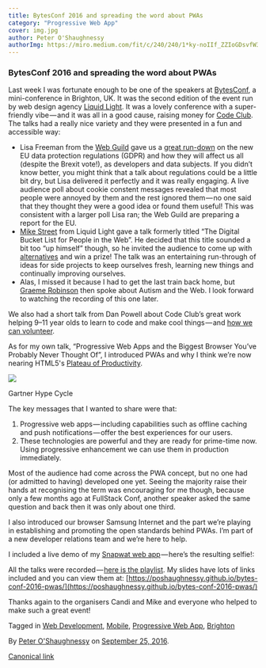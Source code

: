 ```yaml
---
title: BytesConf 2016 and spreading the word about PWAs
category: "Progressive Web App"
cover: img.jpg
author: Peter O'Shaughnessy
authorImg: https://miro.medium.com/fit/c/240/240/1*ky-noIIf_ZZIoGDsvfW3AA.jpeg
---
```


### BytesConf 2016 and spreading the word about PWAs

Last week I was fortunate enough to be one of the speakers at [BytesConf](http://www.bytesconf.co.uk/), a mini-conference in Brighton, UK. It was the second edition of the event run by web design agency [Liquid Light](https://www.liquidlight.co.uk/). It was a lovely conference with a super-friendly vibe — and it was all in a good cause, raising money for [Code Club](https://www.codeclub.org.uk/). The talks had a really nice variety and they were presented in a fun and accessible way:

*   Lisa Freeman from the [Web Guild](http://www.thewebguild.org/) gave us a [great run-down](https://www.thewebguild.org/news/regulation-and-privacy-what-might-be-coming) on the new EU data protection regulations (GDPR) and how they will affect us all (despite the Brexit vote!), as developers and data subjects. If you didn’t know better, you might think that a talk about regulations could be a little bit dry, but Lisa delivered it perfectly and it was really engaging. A live audience poll about cookie constent messages revealed that most people were annoyed by them and the rest ignored them — no one said that they thought they were a good idea or found them useful! This was consistent with a larger poll Lisa ran; the Web Guild are preparing a report for the EU.
*   [Mike Street](https://twitter.com/mikestreety) from Liquid Light gave a talk formerly titled “The Digital Bucket List for People in the Web”. He decided that this title sounded a bit too “up himself” though, so he invited the audience to come up with [alternatives](https://twitter.com/hashtag/mikeswankytalktitle?src=hash) and win a prize! The talk was an entertaining run-through of ideas for side projects to keep ourselves fresh, learning new things and continually improving ourselves.
*   Alas, I missed it because I had to get the last train back home, but [Graeme Robinson](https://twitter.com/grobiwebdesign) then spoke about Autism and the Web. I look forward to watching the recording of this one later.

We also had a short talk from Dan Powell about Code Club’s great work helping 9–11 year olds to learn to code and make cool things — and [how we can volunteer](https://www.codeclub.org.uk/start-a-club/volunteers).

As for my own talk, “Progressive Web Apps and the Biggest Browser You’ve Probably Never Thought Of”, I introduced PWAs and why I think we’re now nearing HTML5's [Plateau of Productivity](https://en.wikipedia.org/wiki/Hype_cycle#Five_phases).

![](https://cdn-images-1.medium.com/max/800/1*Z0w3jDJg7oVTRwmmEYTBpw.png)

Gartner Hype Cycle

The key messages that I wanted to share were that:

1.  Progressive web apps — including capabilities such as offline caching and push notifications — offer the best experiences for our users.
2.  These technologies are powerful and they are ready for prime-time now. Using progressive enhancement we can use them in production immediately.

Most of the audience had come across the PWA concept, but no one had (or admitted to having) developed one yet. Seeing the majority raise their hands at recognising the term was encouraging for me though, because only a few months ago at FullStack Conf, another speaker asked the same question and back then it was only about one third.

I also introduced our browser Samsung Internet and the part we’re playing in establishing and promoting the open standards behind PWAs. I’m part of a new developer relations team and we’re here to help.

I included a live demo of my [Snapwat web app](https://medium.com/samsung-internet-dev/things-i-learned-making-a-progressive-web-app-for-super-selfies-49e76d154e4f) — here’s the resulting selfie!:

All the talks were recorded — [here is the playlist](https://www.youtube.com/watch?v=M8yuVXJUMN8&list=PLPs419gH1FQJXk8q13pTMin4GLICfqz5z). My slides have lots of links included and you can view them at: [https://poshaughnessy.github.io/bytes-conf-2016-pwas/](https://poshaughnessy.github.io/bytes-conf-2016-pwas/)

Thanks again to the organisers Candi and Mike and everyone who helped to make such a great event!

Tagged in [Web Development](https://medium.com/tag/web-development), [Mobile](https://medium.com/tag/mobile), [Progressive Web App](https://medium.com/tag/progressive-web-app), [Brighton](https://medium.com/tag/brighton)

By [Peter O'Shaughnessy](https://medium.com/@poshaughnessy) on [September 25, 2016](https://medium.com/p/30fe821050d3).

[Canonical link](https://medium.com/@poshaughnessy/bytesconf-2016-the-word-about-pwas-is-spreading-30fe821050d3)

